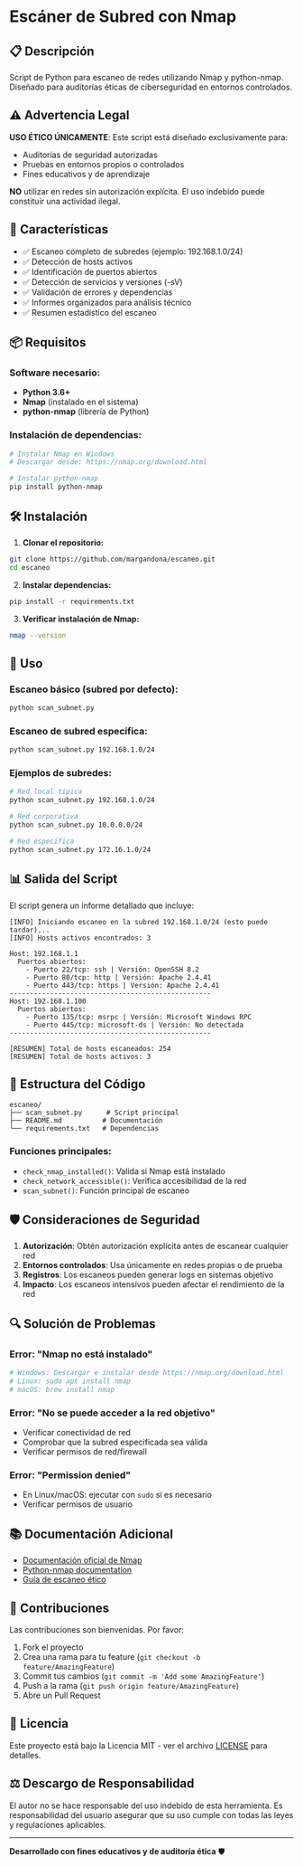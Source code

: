 # Escáner de Subred con Nmap

## 📋 Descripción

Script de Python para escaneo de redes utilizando Nmap y python-nmap. Diseñado para auditorías éticas de ciberseguridad en entornos controlados.

## ⚠️ Advertencia Legal

**USO ÉTICO ÚNICAMENTE**: Este script está diseñado exclusivamente para:
- Auditorías de seguridad autorizadas
- Pruebas en entornos propios o controlados
- Fines educativos y de aprendizaje

**NO** utilizar en redes sin autorización explícita. El uso indebido puede constituir una actividad ilegal.

## 🚀 Características

- ✅ Escaneo completo de subredes (ejemplo: 192.168.1.0/24)
- ✅ Detección de hosts activos
- ✅ Identificación de puertos abiertos
- ✅ Detección de servicios y versiones (-sV)
- ✅ Validación de errores y dependencias
- ✅ Informes organizados para análisis técnico
- ✅ Resumen estadístico del escaneo

## 📦 Requisitos

### Software necesario:
- **Python 3.6+**
- **Nmap** (instalado en el sistema)
- **python-nmap** (librería de Python)

### Instalación de dependencias:

```bash
# Instalar Nmap en Windows
# Descargar desde: https://nmap.org/download.html

# Instalar python-nmap
pip install python-nmap
```

## 🛠️ Instalación

1. **Clonar el repositorio:**
```bash
git clone https://github.com/margandona/escaneo.git
cd escaneo
```

2. **Instalar dependencias:**
```bash
pip install -r requirements.txt
```

3. **Verificar instalación de Nmap:**
```bash
nmap --version
```

## 📖 Uso

### Escaneo básico (subred por defecto):
```bash
python scan_subnet.py
```

### Escaneo de subred específica:
```bash
python scan_subnet.py 192.168.1.0/24
```

### Ejemplos de subredes:
```bash
# Red local típica
python scan_subnet.py 192.168.1.0/24

# Red corporativa
python scan_subnet.py 10.0.0.0/24

# Red específica
python scan_subnet.py 172.16.1.0/24
```

## 📊 Salida del Script

El script genera un informe detallado que incluye:

```
[INFO] Iniciando escaneo en la subred 192.168.1.0/24 (esto puede tardar)...
[INFO] Hosts activos encontrados: 3

Host: 192.168.1.1
  Puertos abiertos:
    - Puerto 22/tcp: ssh | Versión: OpenSSH 8.2
    - Puerto 80/tcp: http | Versión: Apache 2.4.41
    - Puerto 443/tcp: https | Versión: Apache 2.4.41
--------------------------------------------------
Host: 192.168.1.100
  Puertos abiertos:
    - Puerto 135/tcp: msrpc | Versión: Microsoft Windows RPC
    - Puerto 445/tcp: microsoft-ds | Versión: No detectada
--------------------------------------------------

[RESUMEN] Total de hosts escaneados: 254
[RESUMEN] Total de hosts activos: 3
```

## 🔧 Estructura del Código

```
escaneo/
├── scan_subnet.py      # Script principal
├── README.md          # Documentación
└── requirements.txt   # Dependencias
```

### Funciones principales:

- `check_nmap_installed()`: Valida si Nmap está instalado
- `check_network_accessible()`: Verifica accesibilidad de la red
- `scan_subnet()`: Función principal de escaneo

## 🛡️ Consideraciones de Seguridad

1. **Autorización**: Obtén autorización explícita antes de escanear cualquier red
2. **Entornos controlados**: Usa únicamente en redes propias o de prueba
3. **Registros**: Los escaneos pueden generar logs en sistemas objetivo
4. **Impacto**: Los escaneos intensivos pueden afectar el rendimiento de la red

## 🔍 Solución de Problemas

### Error: "Nmap no está instalado"
```bash
# Windows: Descargar e instalar desde https://nmap.org/download.html
# Linux: sudo apt install nmap
# macOS: brew install nmap
```

### Error: "No se puede acceder a la red objetivo"
- Verificar conectividad de red
- Comprobar que la subred especificada sea válida
- Verificar permisos de red/firewall

### Error: "Permission denied"
- En Linux/macOS: ejecutar con `sudo` si es necesario
- Verificar permisos de usuario

## 📚 Documentación Adicional

- [Documentación oficial de Nmap](https://nmap.org/docs.html)
- [Python-nmap documentation](https://python-nmap.readthedocs.io/)
- [Guía de escaneo ético](https://nmap.org/book/legal-issues.html)

## 🤝 Contribuciones

Las contribuciones son bienvenidas. Por favor:

1. Fork el proyecto
2. Crea una rama para tu feature (`git checkout -b feature/AmazingFeature`)
3. Commit tus cambios (`git commit -m 'Add some AmazingFeature'`)
4. Push a la rama (`git push origin feature/AmazingFeature`)
5. Abre un Pull Request

## 📄 Licencia

Este proyecto está bajo la Licencia MIT - ver el archivo [LICENSE](LICENSE) para detalles.

## ⚖️ Descargo de Responsabilidad

El autor no se hace responsable del uso indebido de esta herramienta. Es responsabilidad del usuario asegurar que su uso cumple con todas las leyes y regulaciones aplicables.

---

**Desarrollado con fines educativos y de auditoría ética** 🛡️
